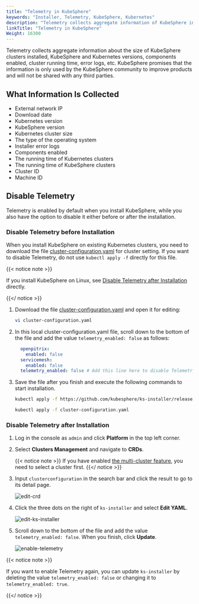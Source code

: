 ```yaml
---
title: "Telemetry in KubeSphere"
keywords: "Installer, Telemetry, KubeSphere, Kubernetes"
description: "Telemetry collects aggregate information of KubeSphere installation."
linkTitle: "Telemetry in KubeSphere"
Weight: 16300
---
```


Telemetry collects aggregate information about the size of KubeSphere clusters installed, KubeSphere and Kubernetes versions, components enabled, cluster running time, error logs, etc. KubeSphere promises that the information is only used by the KubeSphere community to improve products and will not be shared with any third parties.

## What Information Is Collected

- External network IP
- Download date
- Kubernetes version
- KubeSphere version
- Kubernetes cluster size
- The type of the operating system
- Installer error logs
- Components enabled
- The running time of Kubernetes clusters
- The running time of KubeSphere clusters
- Cluster ID
- Machine ID

## Disable Telemetry

Telemetry is enabled by default when you install KubeSphere, while you also have the option to disable it either before or after the installation.

### Disable Telemetry before Installation

When you install KubeSphere on existing Kubernetes clusters, you need to download the file [cluster-configuration.yaml](https://github.com/kubesphere/ks-installer/releases/download/v3.0.0/cluster-configuration.yaml) for cluster setting. If you want to disable Telemetry, do not use `kubectl apply -f` directly for this file.

{{< notice note >}}

If you install KubeSphere on Linux, see [Disable Telemetry after Installation](../telemetry/#disable-telemetry-after-installation) directly.

{{</ notice >}}

1. Download the file [cluster-configuration.yaml](https://github.com/kubesphere/ks-installer/releases/download/v3.0.0/cluster-configuration.yaml) and open it for editing:

    ```bash
    vi cluster-configuration.yaml
    ```

2. In this local cluster-configuration.yaml file, scroll down to the bottom of the file and add the value `telemetry_enabled: false` as follows:

    ```yaml
      openpitrix:
        enabled: false
      servicemesh:
        enabled: false
      telemetry_enabled: false # Add this line here to disable Telemetry.
    ```

3. Save the file after you finish and execute the following commands to start installation.

    ```bash
    kubectl apply -f https://github.com/kubesphere/ks-installer/releases/download/v3.0.0/kubesphere-installer.yaml

    kubectl apply -f cluster-configuration.yaml
    ```

### Disable Telemetry after Installation

1. Log in the console as `admin` and click **Platform** in the top left corner.

2. Select **Clusters Management** and navigate to **CRDs**.

    {{< notice note >}}
If you have enabled [the multi-cluster feature](../../multicluster-management/), you need to select a cluster first.
    {{</ notice >}}

3. Input `clusterconfiguration` in the search bar and click the result to go to its detail page.

    ![edit-crd](/images/docs/faq/telemetry-in-kubesphere/edit-crd.jpg)

4. Click the three dots on the right of `ks-installer` and select **Edit YAML**.

    ![edit-ks-installer](/images/docs/faq/telemetry-in-kubesphere/edit-ks-installer.jpg)

5. Scroll down to the bottom of the file and add the value `telemetry_enabled: false`. When you finish, click **Update**.

    ![enable-telemetry](/images/docs/faq/telemetry-in-kubesphere/enable-telemetry.jpg)

{{< notice note >}}

If you want to enable Telemetry again, you can update `ks-installer` by deleting the value  `telemetry_enabled: false` or changing it to  `telemetry_enabled: true`.

{{</ notice >}}
